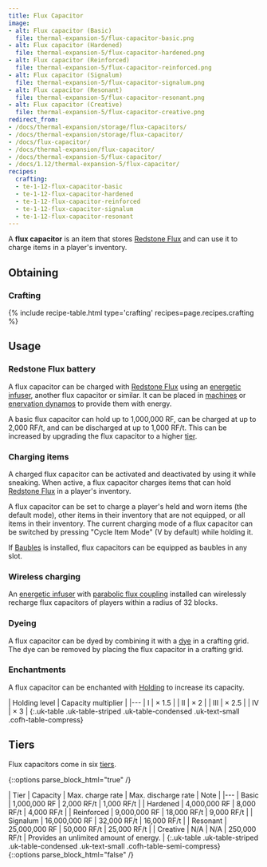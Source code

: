 ```yaml
---
title: Flux Capacitor
image:
- alt: Flux capacitor (Basic)
  file: thermal-expansion-5/flux-capacitor-basic.png
- alt: Flux capacitor (Hardened)
  file: thermal-expansion-5/flux-capacitor-hardened.png
- alt: Flux capacitor (Reinforced)
  file: thermal-expansion-5/flux-capacitor-reinforced.png
- alt: Flux capacitor (Signalum)
  file: thermal-expansion-5/flux-capacitor-signalum.png
- alt: Flux capacitor (Resonant)
  file: thermal-expansion-5/flux-capacitor-resonant.png
- alt: Flux capacitor (Creative)
  file: thermal-expansion-5/flux-capacitor-creative.png
redirect_from:
- /docs/thermal-expansion/storage/flux-capacitors/
- /docs/thermal-expansion/storage/flux-capacitor/
- /docs/flux-capacitor/
- /docs/thermal-expansion/flux-capacitor/
- /docs/thermal-expansion-5/flux-capacitor/
- /docs/1.12/thermal-expansion-5/flux-capacitor/
recipes:
  crafting:
  - te-1-12-flux-capacitor-basic
  - te-1-12-flux-capacitor-hardened
  - te-1-12-flux-capacitor-reinforced
  - te-1-12-flux-capacitor-signalum
  - te-1-12-flux-capacitor-resonant
---
```


A **flux capacitor** is an item that stores [Redstone
Flux](/docs/redstone-flux/) and can use it to charge items in a player's
inventory.


Obtaining
---------

### Crafting
{% include recipe-table.html type='crafting' recipes=page.recipes.crafting %}


Usage
-----

### Redstone Flux battery
A flux capacitor can be charged with [Redstone Flux](/docs/redstone-flux/) using
an [energetic infuser](../energetic-infuser/), another flux capacitor or
similar. It can be placed in [machines](../machines/) or [enervation
dynamos](../enervation-dynamo/) to provide them with energy.

A basic flux capacitor can hold up to 1,000,000 RF, can be charged at up to
2,000 RF/t, and can be discharged at up to 1,000 RF/t. This can be increased by
upgrading the flux capacitor to a higher [tier](#tiers).

### Charging items
A charged flux capacitor can be activated and deactivated by using it while
sneaking. When active, a flux capacitor charges items that can hold [Redstone
Flux](/docs/redstone-flux/) in a player's inventory.

A flux capacitor can be set to charge a player's held and worn items (the
default mode), other items in their inventory that are not equipped, or all
items in their inventory. The current charging mode of a flux capacitor can be
switched by pressing "Cycle Item Mode" (V by default) while holding it.

If [Baubles](https://www.curseforge.com/minecraft/mc-mods/baubles) is installed,
flux capacitors can be equipped as baubles in any slot.

### Wireless charging
An [energetic infuser](../energetic-infuser/) with [parabolic flux
coupling](../augment-parabolic-flux-coupling/) installed can wirelessly
recharge flux capacitors of players within a radius of 32 blocks.

### Dyeing
A flux capacitor can be dyed by combining it with a
[dye](https://minecraft.gamepedia.com/Dye) in a crafting grid. The dye can be
removed by placing the flux capacitor in a crafting grid.

### Enchantments
A flux capacitor can be enchanted with [Holding](../../cofh-core/holding/) to increase its
capacity.

| Holding level | Capacity multiplier |
|---
| I | × 1.5 |
| II | × 2 |
| III | × 2.5 |
| IV | × 3 |
{:.uk-table .uk-table-striped .uk-table-condensed .uk-text-small .cofh-table-compress}


Tiers
-----

Flux capacitors come in six [tiers](../../thermal-foundation/tiers/).

{::options parse_block_html="true" /}
<div class="uk-overflow-container">
| Tier | Capacity | Max. charge rate | Max. discharge rate | Note |
|---
| Basic | 1,000,000 RF | 2,000 RF/t | 1,000 RF/t |
| Hardened | 4,000,000 RF | 8,000 RF/t | 4,000 RF/t |
| Reinforced | 9,000,000 RF | 18,000 RF/t | 9,000 RF/t |
| Signalum | 16,000,000 RF | 32,000 RF/t | 16,000 RF/t |
| Resonant | 25,000,000 RF | 50,000 RF/t | 25,000 RF/t |
| Creative | N/A | N/A | 250,000 RF/t | Provides an unlimited amount of energy. |
{:.uk-table .uk-table-striped .uk-table-condensed .uk-text-small .cofh-table-semi-compress}
</div>
{::options parse_block_html="false" /}

